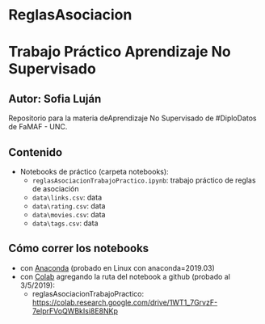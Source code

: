 # ReglasAsociacion

# Trabajo Práctico Aprendizaje No Supervisado
## Autor: Sofia Luján

Repositorio para la materia deAprendizaje No Supervisado de #DiploDatos de FaMAF - UNC. 

## Contenido

* Notebooks de práctico (carpeta notebooks):
    * `reglasAsociacionTrabajoPractico.ipynb`: trabajo práctico de reglas de asociación
    * `data\links.csv`: data
    * `data\rating.csv`: data
    * `data\movies.csv`: data
    * `data\tags.csv`: data

## Cómo correr los notebooks

* con [Anaconda](https://www.anaconda.com/distribution/) (probado en Linux con anaconda=2019.03)
* con [Colab](https://colab.research.google.com/) agregando la ruta del notebook a github (probado al 3/5/2019):
    * reglasAsociacionTrabajoPractico: https://colab.research.google.com/drive/1WT1_7GrvzF-7eIprFVoQWBkIsi8E8NKp

